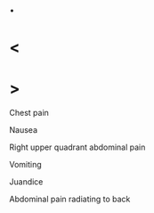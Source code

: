 # .

# <

# >

Chest pain

Nausea

Right upper quadrant abdominal pain

Vomiting

Juandice

Abdominal pain radiating to back
